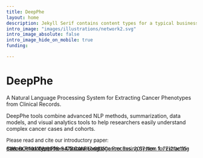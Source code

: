 ```yaml
---
title: DeepPhe
layout: home
description: Jekyll Serif contains content types for a typical business website. The theme is fully responsive, blazing fast and artfully illustrated.
intro_image: "images/illustrations/network2.svg"
intro_image_absolute: false
intro_image_hide_on_mobile: true
funding:

---
```

# DeepPhe

A Natural Language Processing System for Extracting Cancer Phenotypes from Clinical Records.

DeepPhe tools combine advanced NLP methods, summarization, data
models, and visual analytics tools to help researchers easily
understand complex cancer cases and cohorts.

<span style="font-size: small">Please read and cite our introductory paper:</span>

<span style="font-size: small;line-height:0.2px">Savova, et al. [DeepPhe - A Natural Language Processing System for Extracting Cancer Phenotypes from Clinical Records](https://dx.doi.org/10.1158%2F0008-5472.CAN-17-0615) Cancer Res. 2017 Nov. 1. 77(21)e115-e118. DOI:10.1158/0008-5472.CAN-17-0615.</span>